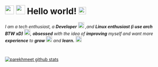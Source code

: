 # <img src="https://github.com/TheDudeThatCode/TheDudeThatCode/blob/master/Assets/Hi.gif" width="29px"> <img src="https://github.com/TheDudeThatCode/TheDudeThatCode/blob/master/Assets/Mario_Hello_Big.gif" width="30px"> Hello world!&nbsp;<img src="https://github.com/TheDudeThatCode/TheDudeThatCode/blob/master/Assets/Earth.gif" width="24px">

<p>
  <em>
    I am a tech enthusiast, a <b>Developer</b> <img src="https://c.tenor.com/NCRHhqkXrJYAAAAi/programmers-go-internet.gif" width="20px"> ,and <b>Linux enthusiast (i use arch BTW xD)</b>&nbsp;<img src="https://c.tenor.com/5IWFYb4D1WMAAAAi/swan_hack-dab.gif" width="20px">, <b>obsessed</b> with the idea of <b>improving</b> myself and want more <b>experience</b> to <b>grow</b> <img src="https://c.tenor.com/27kP4pPliZwAAAAi/rocket-fly.gif" width="20px"> and <b>learn.</b> <img src="https://c.tenor.com/3b1L8YBOb74AAAAj/quickbooks-backing-you.gif" width="20px">
  </em>  
</p>

<br>

[![parekhmeet github stats](https://github-readme-stats.vercel.app/api?&username=parekhmeet&count_private=true&hide_border=true&bg_color=30,e96443,904e95&title_color=fff&text_color=fff)](https://github.com/parekhmeet/parekhmeet)

